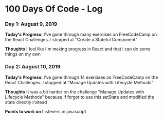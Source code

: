 # 100 Days Of Code - Log

### Day 1: August 9, 2019

**Today's Progress**: I've gone through many exercises on FreeCodeCamp on the React Challenges. I stopped at "Create a Stateful Component"

**Thoughts** I feel like i'm making progress in React and that i can do some things on my own

### Day 2: August 10, 2019

**Today's Progress**: I've gone through 14 exercises on FreeCodeCamp on the React Challenges. I stopped at "Manage Updates with Lifecycle Methods"

**Thoughts** It was a bit harder on the challenge "Manage Updates with Lifecycle Methods" because if forgot to use this.setState and modified the state directly instead

**Points to work on** Listeners in javascript
